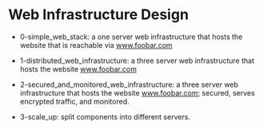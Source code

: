 # Web Infrastructure Design

* 0-simple_web_stack: a one server web infrastructure that hosts the website that is reachable via www.foobar.com

* 1-distributed_web_infrastructure: a three server web infrastructure that hosts the website www.foobar.com

* 2-secured_and_monitored_web_infrastructure: a three server web infrastructure that hosts the website www.foobar.com; secured, serves encrypted traffic, and monitored.

* 3-scale_up: split components into different servers.
